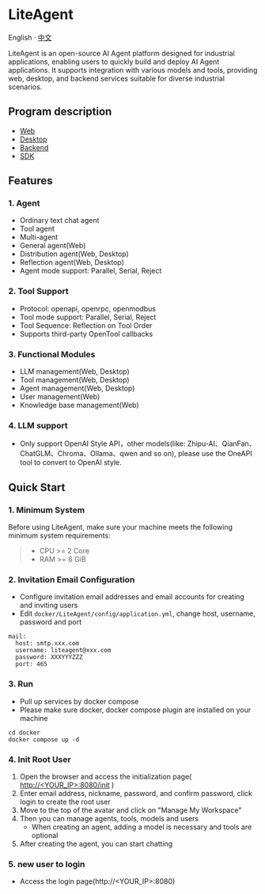 # LiteAgent

English · [中文](README-zh_CN.md)

LiteAgent is an open-source AI Agent platform designed for industrial applications, enabling users to quickly build and deploy AI Agent applications. It supports integration with various models and tools, providing web, desktop, and backend services suitable for diverse industrial scenarios.

## Program description
  - [Web](https://github.com/LiteVar/LiteAgent/tree/master/lite_agent_web/README.md)
  - [Desktop](https://github.com/LiteVar/LiteAgent/tree/master/lite_agent_client/README.md)
  - [Backend](https://github.com/LiteVar/LiteAgent/tree/master/lite_agent_backend/README.md)
  - [SDK](https://github.com/LiteVar/LiteAgent/tree/master/lite_agent_sdk)

## Features

### 1. Agent

- Ordinary text chat agent
- Tool agent
- Multi-agent
- General agent(Web)
- Distribution agent(Web, Desktop)
- Reflection agent(Web, Desktop)
- Agent mode support: Parallel, Serial, Reject

### 2. Tool Support

- Protocol: openapi, openrpc, openmodbus
- Tool mode support: Parallel, Serial, Reject
- Tool Sequence: Reflection on Tool Order
- Supports third-party OpenTool callbacks

### 3. Functional Modules

- LLM management(Web, Desktop)
- Tool management(Web, Desktop)
- Agent management(Web, Desktop)
- User management(Web)
- Knowledge base management(Web)

### 4. LLM support

- Only support OpenAI Style API，other models(like: Zhipu-AI、QianFan、ChatGLM、Chroma、Ollama、qwen and so on), please use the OneAPI tool to convert to OpenAI style.

## Quick Start

### 1. Minimum System
Before using LiteAgent, make sure your machine meets the following minimum system requirements:
 
>- CPU >= 2 Core
>- RAM >= 6 GiB

### 2. Invitation Email Configuration

- Configure invitation email addresses and email accounts for creating and inviting users
- Edit `docker/LiteAgent/config/application.yml`, change host, username, password and port
```
mail:
  host: smtp.xxx.com
  username: liteagent@xxx.com
  password: XXXYYYZZZ
  port: 465
```

### 3. Run

- Pull up services by docker compose
- Please make sure docker, docker compose plugin are installed on your machine
```
cd docker 
docker compose up -d
```

### 4. Init Root User

1. Open the browser and access the initialization page( [http://<YOUR_IP>:8080/init](http://<YOUR_IP>:8080/init) )
2. Enter email address, nickname, password, and confirm password, click login to create the root user
3. Move to the top of the avatar and click on "Manage My Workspace"
4. Then you can manage agents, tools, models and users
   - When creating an agent, adding a model is necessary and tools are optional  
5. After creating the agent, you can start chatting

### 5. new user to login

- Access the login page(http://<YOUR_IP>:8080)
